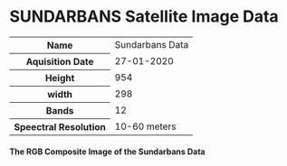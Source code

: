 # SUNDARBANS Satellite Image Data
<table>
  <tr>
    <th>Name</th>
    <td>Sundarbans Data</td>
  </tr>
  <tr>
    <th>Aquisition Date</th>
    <td>27-01-2020</td>
  </tr>
  <tr>
    <th>Height</th>
    <td>954</td>
  </tr>
  <tr>
    <th>width</th>
    <td>298</td>
  </tr>
  <tr>
    <th>Bands</th>
    <td>12</td>
  </tr>
  <tr>
    <th>Speectral Resolution</th>
    <td>10-60 meters</td>
  </tr>
</table>

#### The RGB Composite Image of the Sundarbans Data